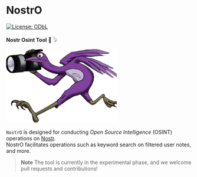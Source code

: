 # NostrO
[![License: ODbL](https://img.shields.io/badge/License-PDDL-brightgreen.svg)](https://opendatacommons.org/licenses/pddl/)  

**Nostr Osint Tool** 🔎 𓅦  
  

<img src="images/logo.png" alt="Nostr Logo" width="300" height="200">  

`NostrO` is designed for conducting *Open Source Intelligence* (OSINT) operations on [Nostr](https://nostr.com/).  
NostrO facilitates operations such as keyword search on filtered user notes, and more.  

> **Note**
> The tool is currently in the experimental phase, and we welcome pull requests and contributions!

